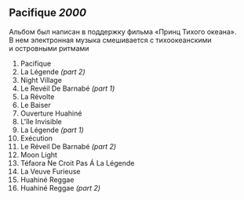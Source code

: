 ## Pacifique *2000*

Альбом был написан в поддержку фильма «Принц Тихого океана». В нем электронная музыка смешивается с тихоокеанскими и островными ритмами

1. Pacifique
2. La Légende *(part 2)*
3. Night Village
4. Le Revéil De Barnabé *(part 1)*
5. La Révolte
6. Le Baiser
7. Ouverture Huahiné
8. L'île Invisible
9. La Légende *(part 1)*
10. Exécution
11. Le Réveil De Barnabé *(part 2)*
12. Moon Light
13. Téfaora Ne Croit Pas Á La Légende
14. La Veuve Furieuse
15. Huahiné Reggae
16. Huahiné Reggae *(part 2)*
